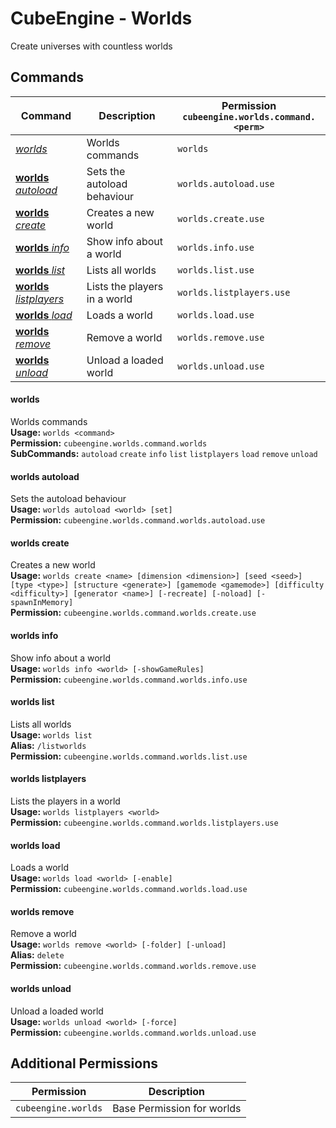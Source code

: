 # CubeEngine - Worlds
Create universes with countless worlds
## Commands
| Command | Description | Permission<br>`cubeengine.worlds.command.<perm>` |
| --- | --- | --- |
| [*worlds*](#worlds) | Worlds commands | `worlds` |
| [**worlds** *autoload*](#worlds-autoload) | Sets the autoload behaviour | `worlds.autoload.use` |
| [**worlds** *create*](#worlds-create) | Creates a new world | `worlds.create.use` |
| [**worlds** *info*](#worlds-info) | Show info about a world | `worlds.info.use` |
| [**worlds** *list*](#worlds-list) | Lists all worlds | `worlds.list.use` |
| [**worlds** *listplayers*](#worlds-listplayers) | Lists the players in a world | `worlds.listplayers.use` |
| [**worlds** *load*](#worlds-load) | Loads a world | `worlds.load.use` |
| [**worlds** *remove*](#worlds-remove) | Remove a world | `worlds.remove.use` |
| [**worlds** *unload*](#worlds-unload) | Unload a loaded world | `worlds.unload.use` |
#### worlds  
Worlds commands  
**Usage:** `worlds <command>`  
**Permission:** `cubeengine.worlds.command.worlds`  
**SubCommands:** `autoload` `create` `info` `list` `listplayers` `load` `remove` `unload`  
#### worlds autoload  
Sets the autoload behaviour  
**Usage:** `worlds autoload <world> [set]`  
**Permission:** `cubeengine.worlds.command.worlds.autoload.use`  
  
#### worlds create  
Creates a new world  
**Usage:** `worlds create <name> [dimension <dimension>] [seed <seed>] [type <type>] [structure <generate>] [gamemode <gamemode>] [difficulty <difficulty>] [generator <name>] [-recreate] [-noload] [-spawnInMemory]`  
**Permission:** `cubeengine.worlds.command.worlds.create.use`  
  
#### worlds info  
Show info about a world  
**Usage:** `worlds info <world> [-showGameRules]`  
**Permission:** `cubeengine.worlds.command.worlds.info.use`  
  
#### worlds list  
Lists all worlds  
**Usage:** `worlds list `  
**Alias:** `/listworlds`  
**Permission:** `cubeengine.worlds.command.worlds.list.use`  
  
#### worlds listplayers  
Lists the players in a world  
**Usage:** `worlds listplayers <world>`  
**Permission:** `cubeengine.worlds.command.worlds.listplayers.use`  
  
#### worlds load  
Loads a world  
**Usage:** `worlds load <world> [-enable]`  
**Permission:** `cubeengine.worlds.command.worlds.load.use`  
  
#### worlds remove  
Remove a world  
**Usage:** `worlds remove <world> [-folder] [-unload]`  
**Alias:** `delete`  
**Permission:** `cubeengine.worlds.command.worlds.remove.use`  
  
#### worlds unload  
Unload a loaded world  
**Usage:** `worlds unload <world> [-force]`  
**Permission:** `cubeengine.worlds.command.worlds.unload.use`  
  
## Additional Permissions

| Permission | Description |
| --- | --- |
| `cubeengine.worlds` | Base Permission for worlds |